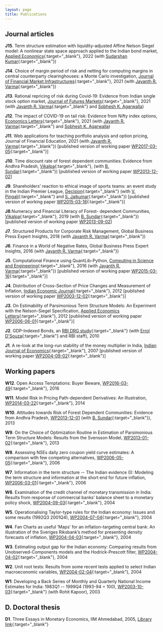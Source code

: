 ```yaml
---
layout: page
title: Publications
---
```


## Journal articles 

**J15**. Term structure estimation with liquidity-adjusted Affine Nelson Siegel
model: A nonlinear state space approach applied to the Indian bond market,
[Applied
Economics](https://doi.org/10.1080/00036846.2021.1967866){:target="_blank"},
2022 (with [Sudarshan
Kumar](https://stafflive.iimcal.ac.in/users/sudarshan){:target="_blank"})

**J14**. Choice of margin period of risk and netting for computing margins in
central counterparty clearinghouses: a Monte Carlo investigation, [Journal of
Financial Market
Infrastructures](https://www.risk.net/journal-of-financial-market-infrastructures/7953691/choice-of-margin-period-of-risk-and-netting-for-computing-margins-in-central-counterparty-clearinghouses-a-monte-carlo-investigation){:target="_blank"},
2021 (with [Jayanth R. Varma](https://www.jrvarma.in/){:target="_blank"})

**J13**. Rational repricing of risk during Covid-19: Evidence from Indian single
stock option market, [Journal of Futures
Markets](https://doi.org/10.1002/fut.22240){:target="_blank"}, 2021 (with
[Jayanth R. Varma](https://www.jrvarma.in/){:target="_blank"} and [Sobhesh
K. Agarwalla](https://www.iima.ac.in/faculty-research/faculty-directory/sobhesh-agarwalla))

**J12**. The impact of COVID-19 on tail risk: Evidence from Nifty index options,
[Economics
Letters](https://doi.org/10.1016/j.econlet.2021.109878){:target="_blank"}, 2021
(with [Jayanth R. Varma](https://www.jrvarma.in/){:target="_blank"} and [Sobhesh
K. Agarwalla](https://www.iima.ac.in/faculty-research/faculty-directory/sobhesh-agarwalla))

**J11**. Web applications for teaching portfolio analysis and option pricing,
Journal of Financial Education, 2021 (with [Jayanth
R. Varma](https://www.jrvarma.in/){:target="_blank"}) [published version of
working paper
[WP2017-03-05](https://web.iima.ac.in/assets/snippets/workingpaperpdf/2582881092017-03-05.pdf){:target="_blank"}]

**J10**. Time discount rate of forest dependent communities: Evidence from
Andhra Pradesh,
[Vikalpa](https://doi.org/10.1177/02560909211015460){:target="_blank"}, (with
[B. Sundar](https://www.icegov.org/people/sundar-balakrishna/){:target="_blank"})
[published version of working paper
[WP2013-12-02](https://www.iima.ac.in/sites/default/files/rnpfiles/17809571402013-12-02.pdf)]

**J9**. Shareholders’ reaction to ethical image of sports teams: an event study
in the Indian Premier League,
[Decision](https://doi.org/10.1007/s40622-019-00230-9){:target="_blank"} (with
[V. Pingali](https://www.iima.ac.in/faculty-research/faculty-directory/Viswanath-Pingali){:target="_blank"}
and [S. Jaikumar](https://www.iimcal.ac.in/users/saravana){:target="_blank"})
[published version of working paper
[WP2015-03-16](https://www.iima.ac.in/sites/default/files/rnpfiles/17199785302015-03-12.pdf){:target="_blank"}]

**J8**.Numeracy and Financial Literacy of Forest- dependent Communities,
[Vikalpa](https://doi.org/10.1177/0256090919862059){:target="_blank"}, 2019
(with
[B. Sundar](https://www.icegov.org/people/sundar-balakrishna/){:target="_blank"})
[published version of working paper
[WP2013-09-02](https://www.iima.ac.in/sites/default/files/rnpfiles/8206755502013-09-02.pdf)]

**J7**. Structured Products for Corporate Risk Management, Global Business Press
Expert Insights, 2018 (with [Jayanth
R. Varma](https://www.jrvarma.in/){:target="_blank"})

**J6**. Finance in a World of Negative Rates, Global Business Press Expert
Insights, 2016 (with [Jayanth
R. Varma](https://www.jrvarma.in/){:target="_blank"})

**J5**. Computational Finance using QuantLib-Python, [Computing in Science and
Engineering](http://dx.doi.org/10.1109/MCSE.2016.28){:target="_blank"}, 2016
(with [Jayanth R. Varma](https://www.jrvarma.in/){:target="_blank"}) [published
version of working paper
[WP2015-03-16](https://www.iima.ac.in/sites/default/files/rnpfiles/10947720332015-03-16.pdf){:target="_blank"}]
   
**J4**. Distribution of Cross-Section of Price Changes and Measurement of
Inflation, [Indian Economic
Journal](https://doi.org/10.1177/001946622012020){:target="_blank"}, 2012
[published version of working paper
[WP2003-12-02](https://www.iima.ac.in/sites/default/files/rnpfiles/2003-12-02vineet.pdf){:target="_blank"}]

**J3**. On Estimability of Parsimonious Term Structure Models: An Experiment
with the Nelson-Siegel Specification, [Applied Economics
Letters](http://www.tandfonline.com/doi/abs/10.1080/13504851.2012.657343){:target="_blank"},
2012 [published version of working paper
[WP2006-06-01](https://www.iima.ac.in/sites/default/files/rnpfiles/2006-06-01vvirmani.pdf){:target="_blank"}]

**J2**. GDP-Indexed Bonds, an [RBI DRG
study](http://rbidocs.rbi.org.in/rdocs/Publications/PDFs/DSRS210410.pdf){:target="_blank"}
(with [Errol
D'Souza](https://www.iima.ac.in/faculty-research/faculty-directory/errol-dsouza){:target="_blank"}
and RBI staff), 2010
   
**J1**. A re-look at the long-run stability of the money multiplier in India,
[Indian Journal of
Economics](http://www.indianjournalofeconomics.com/april2007.htm#4){:target="_blank"},
2007 [published version of working paper
[WP2004-09-02](https://www.iima.ac.in/sites/default/files/rnpfiles/2004-09-02vineet.pdf){:target="_blank"}]

## Working papers 

**W12**. Open Access Temptations: Buyer Beware,
[WP2016-03-49](https://www.iima.ac.in/sites/default/files/rnpfiles/4901264602016-03-49.pdf){:target="_blank"},
2016

**W11**. Model Risk in Pricing Path-dependent Derivatives: An Illustration,
[WP2014-03-22](http://www.iima.ac.in/assets/snippets/workingpaperpdf/16203593332014-03-22.pdf){:target="_blank"},
2014

**W10**. Attitudes towards Risk of Forest Dependent Communities: Evidence from
Andhra Pradesh,
[WP2013-12-01](http://www.iima.ac.in/assets/snippets/workingpaperpdf/14846613122013-12-01.pdf)
(with
[B. Sundar](https://www.icegov.org/people/sundar-balakrishna/){:target="_blank"}),
2013

**W9**. On the Choice of Optimization Routine in Estimation of Parsimonious
Term Structure Models: Results from the Svensson Model,
[WP2013-01-02](http://www.iima.ac.in/assets/snippets/workingpaperpdf/15603166612013-01-02.pdf){:target="_blank"},
2013

**W8**. Assessing NSEs daily zero coupon yield curve estimates: A comparison
with few competing alternatives,
[WP2006-05-05](http://www.iima.ac.in/assets/snippets/workingpaperpdf/2006-05-05vvirmani.pdf){:target="_blank"},
2006

**W7**. Information in the term structure -- The Indian evidence (I): Modeling
the term structure and information at the short end for future inflation,
[WP2006-03-01](http://www.iima.ac.in/assets/snippets/workingpaperpdf/2006-03-01vineet.pdf){:target="_blank"},
2006

**W6**. Examination of the credit channel of monetary transmission in India:
Results from response of commercial banks’ balance sheet to a monetary policy
shock,
[WP2004-09-03](http://www.iima.ac.in/assets/snippets/workingpaperpdf/2004-09-03vineet.pdf){:target="_blank"},
2004

**W5**. Operationalising Taylor-type rules for the Indian economy: Issues and
some results (1992Q3 2001Q4),
[WP2004-07-04](http://www.iima.ac.in/assets/snippets/workingpaperpdf/2004-07-04vineet.pdf){:target="_blank"},
2004

**W4**. Fan Charts as useful ‘Maps’ for an inflation-targeting central bank: An
illustration of the Sveriges Riksbank’s method for presenting density forecasts
of inflation,
[WP2004-04-03](http://www.iima.ac.in/assets/snippets/workingpaperpdf/2004-04-03vineet.pdf){:target="_blank"},
2004

**W3**. Estimating output gap for the Indian economy: Comparing results from
Unobserved-Components models and the Hodrick-Prescott filter,
[WP2004-04-02](http://www.iima.ac.in/assets/snippets/workingpaperpdf/2004-04-02vineet.pdf){:target="_blank"},
2004

**W2**. Unit root tests: Results from some recent tests applied to select Indian
macroeconomic variables,
[WP2004-02-04](http://www.iima.ac.in/assets/snippets/workingpaperpdf/2004-02-04vineet.pdf){:target="_blank"},
2004

**W1**: Developing a Back Series of Monthly and Quarterly National Income
Estimates for India: 1983Q1 -- 1999Q4 (1993-94 = 100),
[WP2003-10-03](https://www.iima.ac.in/sites/default/files/rnpfiles/2003-10-03vineet.pdf){:target="_blank"}
(with Rohit Kapoor), 2003

## D. Doctoral thesis

**D1**. Three Essays in Monetary Economics, IIM Ahmedabad, 2005, [Library
link](http://vslopac.iima.ac.in/cgi-bin/koha/opac-detail.pl?biblionumber=130076&shelfbrowse_itemnumber=217267){:target="_blank"}

